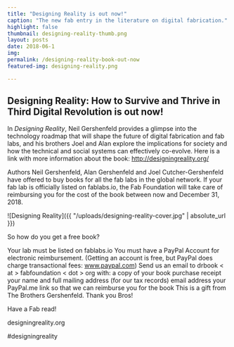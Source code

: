 ```yaml
---
title: "Designing Reality is out now!" 
caption: "The new fab entry in the literature on digital fabrication."
highlight: false
thumbnail: designing-reality-thumb.png
layout: posts
date: 2018-06-1
img: 
permalink: /designing-reality-book-out-now
featured-img: designing-reality.png

---
```


## Designing Reality: How to Survive and Thrive in Third Digital Revolution is out now!

In *Designing Reality*, Neil Gershenfeld provides a glimpse into the technology roadmap that will shape the future of digital fabrication and fab labs, and his brothers Joel and Alan explore the implications for society and how the technical and social systems can effectively co-evolve. Here is a link with more information about the book: http://designingreality.org/

Authors Neil Gershenfeld, Alan Gershenfeld and Joel Cutcher-Gershenfeld ​have offered to buy books for all the fab labs in the global network. If your fab lab is officially listed on fablabs.io, the Fab Foundation will take care of reimbursing​ you for​ the cost of the book between now and December 31, 2018.

![Designing Reality]({{ "/uploads/designing-reality-cover.jpg" | absolute_url }})

So how do you get a free book?

Your lab must be listed on fablabs.io
You must have a PayPal Account for electronic reimbursement. (Getting an account is free, but PayPal does charge transactional fees: www.paypal.com)
Send us an email to drbook < at > fabfoundation < dot > org with:
a copy of your book purchase receipt
your name and full mailing address (for our tax records)
email address
your PayPal.me link so that we can reimburse you for the book
This is a gift from The Brothers Gershenfeld. Thank you Bros!

Have a Fab read!

designingreality.org

#designingreality
